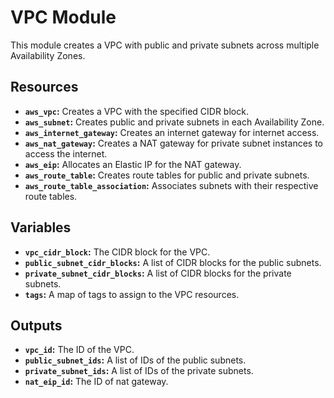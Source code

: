 # VPC Module

This module creates a VPC with public and private subnets across multiple Availability Zones.

## Resources

*   **`aws_vpc`:** Creates a VPC with the specified CIDR block.
*   **`aws_subnet`:** Creates public and private subnets in each Availability Zone.
*   **`aws_internet_gateway`:** Creates an internet gateway for internet access.
*   **`aws_nat_gateway`:** Creates a NAT gateway for private subnet instances to access the internet.
*   **`aws_eip`:** Allocates an Elastic IP for the NAT gateway.
*   **`aws_route_table`:** Creates route tables for public and private subnets.
*   **`aws_route_table_association`:** Associates subnets with their respective route tables.

## Variables

*   **`vpc_cidr_block`:** The CIDR block for the VPC.
*   **`public_subnet_cidr_blocks`:** A list of CIDR blocks for the public subnets.
*   **`private_subnet_cidr_blocks`:** A list of CIDR blocks for the private subnets.
*   **`tags`:** A map of tags to assign to the VPC resources.

## Outputs

*   **`vpc_id`:** The ID of the VPC.
*   **`public_subnet_ids`:** A list of IDs of the public subnets.
*   **`private_subnet_ids`:** A list of IDs of the private subnets.
*   **`nat_eip_id`:** The ID of nat gateway.